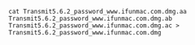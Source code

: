 `cat Transmit5.6.2_password_www.ifunmac.com.dmg.aa Transmit5.6.2_password_www.ifunmac.com.dmg.ab Transmit5.6.2_password_www.ifunmac.com.dmg.ac > Transmit5.6.2_password_www.ifunmac.com.dmg`
